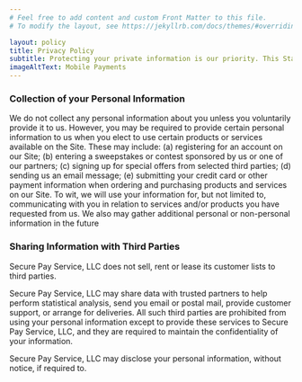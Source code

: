 ```yaml
---
# Feel free to add content and custom Front Matter to this file.
# To modify the layout, see https://jekyllrb.com/docs/themes/#overriding-theme-defaults

layout: policy
title: Privacy Policy
subtitle: Protecting your private information is our priority. This Statement of Privacy applies to 8950 SW 74th Court Suite:2201 Miami, FL 33156 and Secure Pay Service, LLC and governs data collection and usage. For the purposes of this Privacy Policy, unless otherwise noted, all references to Secure Pay Service, LLC include 8950 SW 74th Court Suite:2201 Miami, FL 33156. The Secure Pay Service, LLC website is a sales and service site. By using the Secure Pay Service, LLC website, you consent to the data practices described in this statement.
imageAltText: Mobile Payments
---
```


### Collection of your Personal Information

We do not collect any personal information about you unless you voluntarily provide it to us. However, you
may be required to provide certain personal information to us when you elect to use certain products or
services available on the Site. These may include: (a) registering for an account on our Site; (b) entering a
sweepstakes or contest sponsored by us or one of our partners; (c) signing up for special offers from
selected third parties; (d) sending us an email message; (e) submitting your credit card or other payment
information when ordering and purchasing products and services on our Site. To wit, we will use your
information for, but not limited to, communicating with you in relation to services and/or products you
have requested from us. We also may gather additional personal or non-personal information in the future

### Sharing Information with Third Parties

Secure Pay Service, LLC does not sell, rent or lease its customer lists to third parties.

Secure Pay Service, LLC may share data with trusted partners to help perform statistical analysis, send you email
or postal mail, provide customer support, or arrange for deliveries. All such third parties are prohibited from using
your personal information except to provide these services to Secure Pay Service, LLC, and they are required to
maintain the confidentiality of your information.

Secure Pay Service, LLC may disclose your personal information, without notice, if required to.